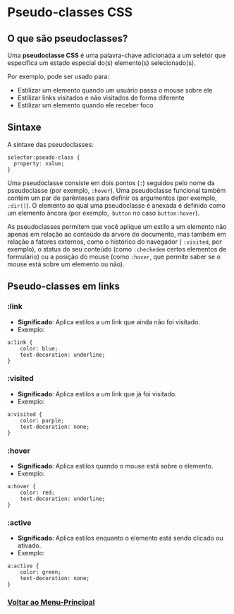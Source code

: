 # Pseudo-classes CSS

## O que são pseudoclasses?

Uma **pseudoclasse CSS** é uma palavra-chave adicionada a um seletor que especifica um estado especial do(s) elemento(s) selecionado(s).

Por exemplo, pode ser usado para:

- Estilizar um elemento quando um usuário passa o mouse sobre ele
- Estilizar links visitados e não visitados de forma diferente
- Estilizar um elemento quando ele receber foco

## Sintaxe

A sintaxe das pseudoclasses:

```
selector:pseudo-class {
  property: value;
}
```

Uma pseudoclasse consiste em dois pontos (`:`) seguidos pelo nome da pseudoclasse (por exemplo, `:hover`). Uma pseudoclasse funcional também contém um par de parênteses para definir os argumentos (por exemplo, `:dir()`). O elemento ao qual uma pseudoclasse é anexada é definido como um elemento âncora (por exemplo,` button` no caso `button:hover`).

As pseudoclasses permitem que você aplique um estilo a um elemento não apenas em relação ao conteúdo da árvore do documento, mas também em relação a fatores externos, como o histórico do navegador ( `:visited`, por exemplo), o status do seu conteúdo (como `:checkedem` certos elementos de formulário) ou a posição do mouse (como `:hover`, que permite saber se o mouse está sobre um elemento ou não).

## Pseudo-classes em links

### :link

- **Significado**: Aplica estilos a um link que ainda não foi visitado.
- Exemplo:

```
a:link {
    color: blue;
    text-decoration: underline;
}
```

### :visited

- **Significado**: Aplica estilos a um link que já foi visitado.
- Exemplo:

```
a:visited {
    color: purple;
    text-decoration: none;
}
```

### :hover

- **Significado**: Aplica estilos quando o mouse está sobre o elemento.
- Exemplo:

```
a:hover {
    color: red;
    text-decoration: underline;
}
```

### :active

- **Significado**: Aplica estilos enquanto o elemento está sendo clicado ou ativado.
- Exemplo:

```
a:active {
    color: green;
    text-decoration: none;
}
```

### [Voltar ao Menu-Principal](../README.md)